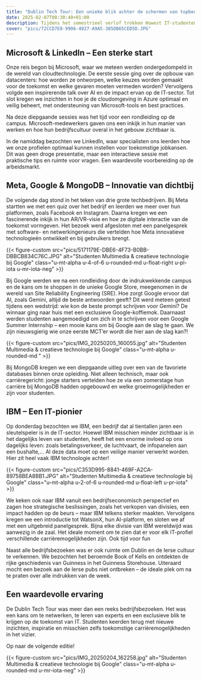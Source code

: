 ```yaml
---
title: "Dublin Tech Tour: Een unieke blik achter de schermen van topbedrijven"
date: 2025-02-07T08:30:40+01:00
description: Tijdens het semestrieel verlof trokken Howest IT-studenten naar Dublin voor een inspirerende studiereis. 5 dagen lang bezochten we de grootste techbedrijven ter wereld, voor inkijkjes achter de schermen en ontdekten we de nieuwste ontwikkelingen in de IT-sector. Een unieke kans om te leren van professionals en te zien hoe het er aan toe gaat in de top van de technologie.
cover: "pics/72CCD7E8-9906-4027-A9A5-385DB65CED5D.JPG"
---
```


## Microsoft & LinkedIn – Een sterke start

Onze reis begon bij Microsoft, waar we meteen werden ondergedompeld in de wereld van cloudtechnologie. De eerste sessie ging over de opbouw van datacenters: hoe worden ze ontworpen, welke keuzes worden gemaakt voor de toekomst en welke gevaren moeten vermeden worden? Vervolgens volgde een inspirerende talk over AI en de impact ervan op de IT-sector. Tot slot kregen we inzichten in hoe je de cloudomgeving in Azure optimaal en veilig beheert, met ondersteuning van Microsoft-tools en best practices.

Na deze diepgaande sessies was het tijd voor een rondleiding op de campus. Microsoft-medewerkers gaven ons een inkijk in hun manier van werken en hoe hun bedrijfscultuur overal in het gebouw zichtbaar is.

In de namiddag bezochten we LinkedIn, waar specialisten ons leerden hoe we onze profielen optimaal kunnen instellen voor toekomstige jobkansen. Dit was geen droge presentatie, maar een interactieve sessie met praktische tips en ruimte voor vragen. Een waardevolle voorbereiding op de arbeidsmarkt.



## Meta, Google & MongoDB – Innovatie van dichtbij

De volgende dag stond in het teken van drie grote techbedrijven. Bij Meta startten we met een quiz over het bedrijf en leerden we meer over hun platformen, zoals Facebook en Instagram. Daarna kregen we een fascinerende inkijk in hun AR/VR-visie en hoe ze digitale interactie van de toekomst vormgeven. Het bezoek werd afgesloten met een panelgesprek met software- en netwerkingenieurs die vertelden hoe Meta innovatieve technologieën ontwikkelt en bij gebruikers brengt.

{{< figure-custom src="pics/5171179E-DBE6-4F73-B0BB-DBBCB834C76C.JPG" alt="Studenten Multimedia & creatieve technologie bij Google" class="u-mt-alpha u-4-of-6 u-rounded-md u-float-right u-pl-iota u-mr-iota-neg" >}}

Bij Google werden we na een rondleiding door de indrukwekkende campus en de kans om te shoppen in de unieke Google Store, meegenomen in de wereld van Site Reliability Engineering (SRE). Hoe zorgt Google ervoor dat AI, zoals Gemini, altijd de beste antwoorden geeft? Dit werd meteen getest tijdens een wedstrijd: wie kon de beste prompt schrijven voor Gemini? De winnaar ging naar huis met een exclusieve Google-koffiemok. Daarnaast werden studenten aangemoedigd om zich in te schrijven voor een Google Summer Internship – een mooie kans om bij Google aan de slag te gaan. We zijn nieuwsgierig wie onze eerste MCT’er wordt die hier aan de slag kan?!

{{< figure-custom src="pics/IMG_20250205_160055.jpg" alt="Studenten Multimedia & creatieve technologie bij Google" class="u-mt-alpha u-rounded-md " >}}

Bij MongoDB kregen we een diepgaande uitleg over een van de favoriete databases binnen onze opleiding. Niet alleen technisch, maar ook carrièregericht: jonge starters vertelden hoe ze via een zomerstage hun carrière bij MongoDB hadden opgebouwd en welke groeimogelijkheden er zijn voor studenten.

## IBM – Een IT-pionier

Op donderdag bezochten we IBM, een bedrijf dat al tientallen jaren een sleutelspeler is in de IT-sector. Hoewel IBM misschien minder zichtbaar is in het dagelijks leven van studenten, heeft het een enorme invloed op ons dagelijks leven: zoals betalingsverkeer, de luchtvaart, de infopanelen aan een bushalte,… Al deze data moet op een veilige manier verwerkt worden. Hier zit heel vaak IBM technologie achter!

{{< figure-custom src="pics/C353D995-8841-469F-A2CA-89758BEA8BB1.JPG" alt="Studenten Multimedia & creatieve technologie bij Google" class="u-mt-alpha u-2-of-6 u-rounded-md u-float-left u-pr-iota" >}}

We keken ook naar IBM vanuit een bedrijfseconomisch perspectief en zagen hoe strategische beslissingen, zoals het verkopen van divisies, een impact hadden op de beurs – maar IBM telkens sterker maakten. Vervolgens kregen we een introductie tot WatsonX, hun AI-platform, en sloten we af met een uitgebreid panelgesprek. Bijna elke divisie van IBM wereldwijd was aanwezig in de zaal. Het ideale moment om te zien dat er voor elk IT-profiel verschillende carrièremogelijkheden zijn.
Ook tijd voor fun

Naast alle bedrijfsbezoeken was er ook ruimte om Dublin en de Ierse cultuur te verkennen. We bezochten het beroemde Book of Kells en ontdekten de rijke geschiedenis van Guinness in het Guinness Storehouse. Uiteraard mocht een bezoek aan de Ierse pubs niet ontbreken – de ideale plek om na te praten over alle indrukken van de week.

## Een waardevolle ervaring

De Dublin Tech Tour was meer dan een reeks bedrijfsbezoeken. Het was een kans om te netwerken, te leren van experts en een exclusieve blik te krijgen op de toekomst van IT. Studenten keerden terug met nieuwe inzichten, inspiratie en misschien zelfs toekomstige carrièremogelijkheden in het vizier.

Op naar de volgende editie!

{{< figure-custom src="pics/IMG_20250204_162258.jpg" alt="Studenten Multimedia & creatieve technologie bij Google" class="u-mt-alpha u-rounded-md u-mr-iota-neg" >}}

